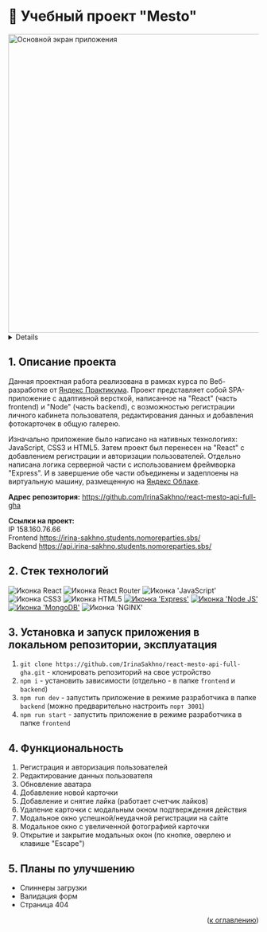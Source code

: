 <h1 align="left">📍 Учебный проект "Mesto"</h1>

<div align="left">
  <a href="https://irina-sakhno.students.nomoreparties.sbs/">
    <img width="600" alt="Основной экран приложения" src="https://github.com/IrinaSakhno/react-mesto-api-full-gha/assets/110684477/552fca68-c966-482a-8bed-16f5c9b0f029">
  </a>
</div>

<a name="summary">
  <details>
    <summary>Оглавление</summary>
    <ol>
      <li><a href="#project-description">Описание проекта</a></li>
      <li><a href="#technologies">Стек технологий</a></li>
      <li><a href="#installation">Установка и запуск приложения в локальном репозитории, эксплуатация</a></li>
      <li><a href="#functionality">Функционал</a></li>
      <li><a href="#enhancement">Планы по улучшению</a></li>
    </ol>
  </details>
</a>

<a name="project-description"><h2>1. Описание проекта</h2></a>
Данная проектная работа реализована в рамках курса по Веб-разработке от <a href="https://practicum.yandex.ru/">Яндекс Практикума</a>. Проект представляет собой SPA-приложение с адаптивной версткой, написанное на "React" (часть frontend) и "Node" (часть backend), с возможностью регистрации личного кабинета пользователя, редактирования данных и добавления фотокарточек в общую галерею.

Изначально приложение было написано на нативных технологиях: JavaScript, CSS3 и HTML5. Затем проект был перенесен на "React" с добавлением регистрации и авторизации пользователей. Отдельно написана логика серверной части с использованием фреймворка "Express". И в завершение обе части объединены и задеплоены на виртуальную машину, размещенную на <a href="https://cloud.yandex.ru/">Яндекс Облаке</a>.

<b>Адрес репозитория:</b> https://github.com/IrinaSakhno/react-mesto-api-full-gha

<b>Ссылки на проект:</b>
<br>
IP 158.160.76.66
<br>
Frontend https://irina-sakhno.students.nomoreparties.sbs/
<br>
Backend https://api.irina-sakhno.students.nomoreparties.sbs/

<a name="technologies"><h2>2. Стек технологий</h2></a>
<span>
  <img src="https://img.shields.io/badge/React-20232A?style=for-the-badge&logo=react&logoColor=61DAFB" alt="Иконка React">
  <img src="https://img.shields.io/badge/React_Router-CA4245?style=for-the-badge&logo=react-router&logoColor=white" alt="Иконка React Router">
  <img src="https://img.shields.io/badge/JavaScript-323330?style=for-the-badge&logo=javascript&logoColor=F7DF1E" alt="Иконка 'JavaScript'">
  <img src="https://img.shields.io/badge/CSS3-1572B6?style=for-the-badge&logo=css3&logoColor=white" alt="Иконка CSS3">
  <img src="https://img.shields.io/badge/HTML5-E34F26?style=for-the-badge&logo=html5&logoColor=white" alt="Иконка HTML5">
  <a href=""><img src="https://img.shields.io/badge/Express.js-000000?style=for-the-badge&logo=express&logoColor=white" alt="Иконка 'Express'"></a>
  <a href=""><img src="https://img.shields.io/badge/Node.js-339933?style=for-the-badge&logo=nodedotjs&logoColor=white" alt="Иконка 'Node JS'"></a>
  <a href=""><img src="https://img.shields.io/badge/MongoDB-4EA94B?style=for-the-badge&logo=mongodb&logoColor=white" alt="Иконка 'MongoDB'"></a>
  <img src="https://img.shields.io/badge/Nginx-009639?style=for-the-badge&logo=nginx&logoColor=white" alt="Иконка 'NGINX'">
</span>


<a name="installation"><h2>3. Установка и запуск приложения в локальном репозитории, эксплуатация</h2></a>
1. `git clone https://github.com/IrinaSakhno/react-mesto-api-full-gha.git` - клонировать репозиторий на свое устройство
2. `npm i` - установить зависимости (отдельно - в папке `frontend` и `backend`)
3. `npm run dev` - запустить приложение в режиме разработчика в папке `backend` (можно предварительно настроить `порт 3001`)
4. `npm run start` - запустить приложение в режиме разработчика в папке `frontend`

<a name="functionality"><h2>4. Функциональность</h2></a>
1. Регистрация и авторизация пользователей
2. Редактирование данных пользователя
3. Обновление аватара
4. Добавление новой карточки
5. Добавление и снятие лайка (работает счетчик лайков)
6. Удаление карточки с модальным окном подтверждения действия
7. Модальное окно успешной/неудачной регистрации на сайте
8. Модальное окно с увеличенной фотографией карточки
9. Открытие и закрытие модальных окон (по кнопке, оверлею и клавише "Escape")

<a name="enhancement"><h2>5. Планы по улучшению</h2></a>
- Спиннеры загрузки
- Валидация форм
- Страница 404


<div align="right">(<a href="#summary">к оглавлению</a>)</div>


